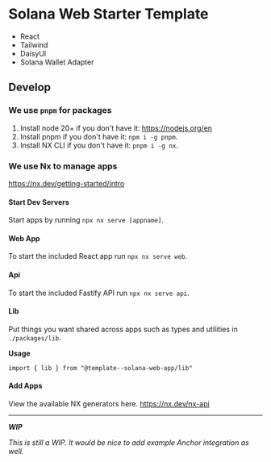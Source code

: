 # Solana Web Starter Template
- React
- Tailwind
- DaisyUI
- Solana Wallet Adapter

## Develop
### We use `pnpm` for packages
1. Install node 20+ if you don't have it: https://nodejs.org/en
2. Install pnpm if you don't have it: `npm i -g pnpm`.
3. Install NX CLI if you don't have it: `pnpm i -g nx`.

### We use Nx to manage apps
https://nx.dev/getting-started/intro
#### Start Dev Servers
Start apps by running `npx nx serve [appname]`.

#### Web App
To start the included React app run `npx nx serve web`.

#### Api
To start the included Fastify API run `npx nx serve api`.

#### Lib
Put things you want shared across apps such as types and utilities in `./packages/lib`.

**Usage**

`import { lib } from "@template--solana-web-app/lib"`

#### Add Apps
View the available NX generators here.
https://nx.dev/nx-api

<hr>

**_WIP_**

_This is still a WIP. It would be nice to add example Anchor integration as well._